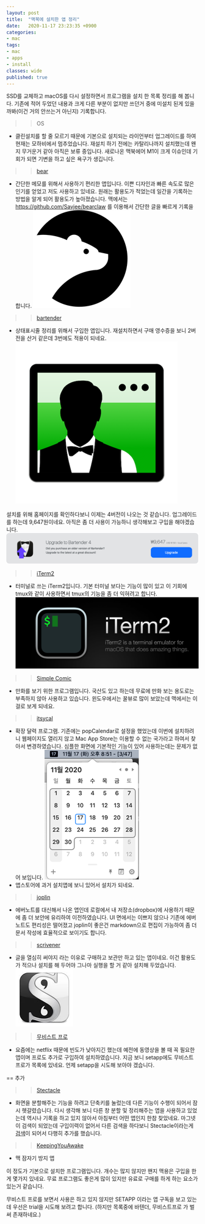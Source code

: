 ```yaml
---
layout: post
title:  "맥북에 설치한 앱 정리"
date:   2020-11-17 23:23:35 +0900
categories:
- mac
tags:
- mac
- apps
- install
classes: wide
published: true
---
```



SSD를 교체하고 macOS를 다시 설정하면서 프로그램을 설치 한 목록 정리를 해 봅니다. 
기존에 적어 두었던 내용과 크게 다른 부분이 없지만 쓰던거 중에 미설치 된게 있을까봐(이건 거의 안쓰는거 아닌지) 기록합니다.

>> OS
- 클린설치를 할 줄 모르기 때문에 기본으로 설치되는 라이언부터 업그레이드를 하여 현재는 모하비에서 멈추었습니다. 재설치 하기 전에는 카탈리나까지 설치했는데 왠지 무거운거 같아 아직은 보류 중입니다. 새로나온 맥북에어 M1이 크게 이슈인데 기회가 되면 기변을 하고 싶은 욕구가 생깁니다.

>> [bear](https://bear.app)
- 간단한 메모를 위해서 사용하기 편리한 앱입니다. 이쁜 디자인과 빠른 속도로 많은 인기를 얻었고 저도 사용하고 있네요. 원래는 활용도가 적었는데 일간을 기록하는 방법을 알게 되어 활용도가 높아졌습니다. 
맥에서는 https://github.com/Savjee/bearclaw 를 이용해서 간단한 글을 빠르게 기록을 합니다.
![logo-bearclaw.png](/images/logo-bearclaw.png)

>> [bartender](https://www.macbartender.com)
- 상태표시줄 정리를 위해서 구입한 앱입니다. 재설치하면서 구매 영수증을 보니 2버전을 산거 같은데 3번에도 적용이 되네요.
![](/images/20201117_003.png)

설치를 위해 홈페이지를 확인하다보니 이제는 4버전이 나오는 것 같습니다. 업그레이드를 하는데 9,647원이네요. 아직은 좀 더 사용이 가능하니 생각해보고 구입을 해야겠습니다.
![](/images/20201117_001.png)


>> [iTerm2](https://iterm2.com/)
- 터미널로 쓰는 iTerm2입니다. 기본 터미널 보다는 기능이 많이 있고 이 기회에 tmux와 같이 사용하면서 tmux의 기능을 좀 더 익혀려고 합니다.
![](/images/20201117_002.jpg)


>> [Simple Comic](http://dancingtortoise.com/simplecomic/)
- 만화를 보기 위한 프로그램입니다. 국산도 있고 하는데 무료에 만화 보는 용도로는 부족하지 않아 사용하고 있습니다.
윈도우에서는 꿀뷰로 많이 보았는데 맥에서는 이걸로 보게 되네요.


>> [itsycal](https://www.mowglii.com/itsycal/)
- 확장 달력 프로그램. 기존에는 popCalendar로 설정을 했었는데 이번에 설치하려니 웹페이지도 열리지 않고 Mac App Store는 이용할 수 없는 국가라고 하여서 찾아서 변경하였습니다.
심플한 화면에 기본적인 기능이 있어 사용하는데는 문제가 없어 보입니다.
![](/images/20201117_005.png)
- 앱스토어에 과거 설치앱에 보니 있어서 설치가 되네요. 

>> [joplin](https://joplinapp.org)
- 에버노트를 대신해서 나온 앱인데 로컬에서 내 저장소(dropbox)에 사용하기 때문에 좀 더 보안에 유리하여 이전하였습니다.
UI 면에서는 이쁘지 않으나 기존에 에버노트도 편리성은 떨어졌고 joplin이 좋은건 markdown으로 편집이 가능하여 좀 더 문서 작성에  효율적으로 보이기도 합니다.


>> [scrivener](https://www.literatureandlatte.com/scrivener/overview)
- 글을 열심히 써야지 라는 이유로 구매하고 보관만 하고 있는 앱이네요. 이건 활용도가 적으나 설치를 해 두어야 그나마 실행을 할 거 같아 설치해 두었습니다. 
![](/images/20201117_006.jpg)


>> [무비스트 프로](https://movistprime.com/kr/)
- 요즘에는 netflix 때문에 빈도가 낮아지긴 했는데 예전에 동영상을 볼 때 꼭 필요한 앱이며 프로도 추가로 구입하여 설치하였습니다. 
지금 보니 setapp에도 무비스트 프로가 목록에 있네요. 언제 setapp을 시도해 보아야 겠습니다.


== 추가

>> [Stectacle](https://www.spectacleapp.com)
- 화면을 분할해주는 기능을 하려고 단축키를 눌렀는데 다른 기능이 수행이 되어서 잠시 헷갈렸습니다. 다시 생각해 보니 다른 창 분할 및 정리해주는 앱을 사용하고 있었는데 역시나 기록을 하고 있지 않아서 아침부터 어떤 앱인지 한참 찾았네요.
마그넷이 검색이 되었는데 구입이력이 없어서 다른 검색을 하다보니 Stectacle이라는게 [검색](https://macinjune.com/all-posts/mac/app/맥-무료로-사용할-수-있는-magnet-같은-창-분할-앱-spectacle/)이 되어서 다행히 추가를 했습니다. 


>> [KeepingYouAwake](https://keepingyouawake.app)
- 맥 잠자기 방지 앱




이 정도가 기본으로 설치한 프로그램입니다. 개수는 많지 않지만 왠지 맥용은 구입을 한게 몇가지 있네요. 무료 프로그램도 좋은게 많이 있지만 유료로 구매를 하게 하는 요소가 있는거 같습니다.

무비스트 프로를 보면서 사용은 하고 있지 않지만 SETAPP 이라는 앱 구독을 보고 있는데 우선은 trial을 시도해 보려고 합니다. (하지만 목록중에 바텐더, 무비스트프로 가 벌써 존재하네요.)
